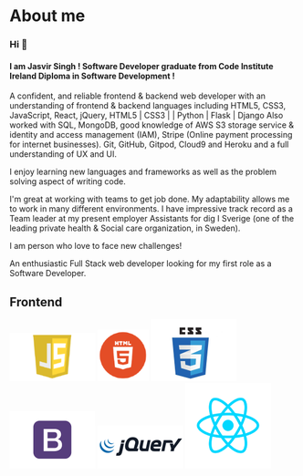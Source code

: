 # About me

### Hi 👋

#### I am Jasvir Singh ! Software Developer graduate from Code Institute Ireland Diploma in Software Development !


A confident, and reliable frontend & backend web developer with an understanding of frontend & backend languages including HTML5, CSS3, JavaScript, React, jQuery, HTML5 | CSS3 |  | Python | Flask | Django Also worked with SQL, MongoDB, good knowledge of AWS S3 storage service & identity and access management (IAM), Stripe (Online payment processing for internet businesses). Git, GitHub, Gitpod, Cloud9 and Heroku and a full understanding of UX and UI.

 I enjoy learning new languages and frameworks as well as the problem solving aspect of writing code.

 I'm great at working with teams to get job done. My adaptability allows me to work in many different environments. I have impressive track record as a Team leader at my present employer Assistants for dig I Sverige (one of the leading private health & Social care organization, in Sweden).

 I am person who love to face new challenges!

An enthusiastic Full Stack web developer looking for my first role as a Software Developer.


## Frontend

![JavaScript](Js.png) ![HTML](HTML.png)  ![CSS](Css.png)  ![Bootstrap](Bootstrap1.png)  ![JQuery](jquery1.png)  ![React](download1.png)

<!--
**jas-sin82/jas-sin82** is a ✨ _special_ ✨ repository because its `README.md` (this file) appears on your GitHub profile.

Here are some ideas to get you started:

- 🔭 I’m currently working on ...
- 🌱 I’m currently learning ...
- 👯 I’m looking to collaborate on ...
- 🤔 I’m looking for help with ...
- 💬 Ask me about ...
- 📫 How to reach me: ...
- 😄 Pronouns: ...
- ⚡ Fun fact: ...
-->
